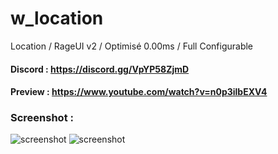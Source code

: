 # w_location
Location / RageUI v2 / Optimisé 0.00ms / Full Configurable

#### Discord : https://discord.gg/VpYP58ZjmD

#### Preview : https://www.youtube.com/watch?v=n0p3ilbEXV4

### Screenshot :

![screenshot](https://cdn.discordapp.com/attachments/658236178268684291/928384089860489276/unknown.png)
![screenshot](https://cdn.discordapp.com/attachments/658236178268684291/928386714106462218/unknown.png)

